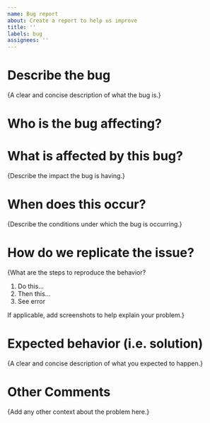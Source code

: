 ```yaml
---
name: Bug report
about: Create a report to help us improve
title: ''
labels: bug
assignees: ''
---
```


# Describe the bug

{A clear and concise description of what the bug is.}

# Who is the bug affecting?

# What is affected by this bug?

{Describe the impact the bug is having.}

# When does this occur?

{Describe the conditions under which the bug is occurring.}

# How do we replicate the issue?

{What are the steps to reproduce the behavior?

1. Do this...
1. Then this...
1. See error

If applicable, add screenshots to help explain your problem.}

# Expected behavior (i.e. solution)

{A clear and concise description of what you expected to happen.}

# Other Comments

{Add any other context about the problem here.}
